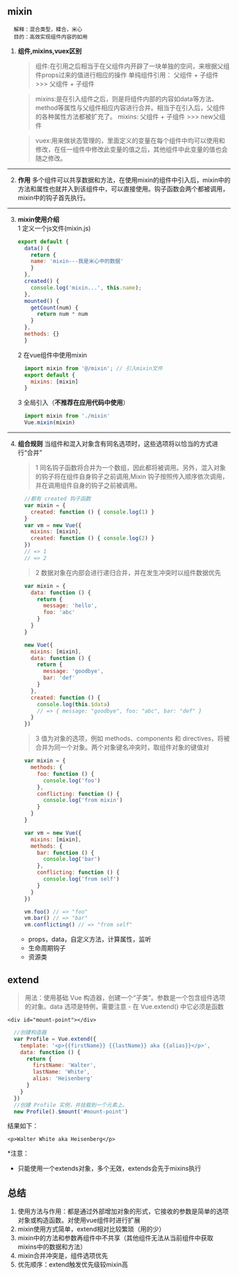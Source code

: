 ## mixin
      解释：混合类型，糅合，米心
      目的：高效实现组件内容的如用
 1. **组件,mixins,vuex区别**
    > 组件:在引用之后相当于在父组件内开辟了一块单独的空间，来根据父组件props过来的值进行相应的操作 
    > 单纯组件引用： 父组件 + 子组件 >>> 父组件 + 子组件

    > mixins:是在引入组件之后，则是将组件内部的内容如data等方法、method等属性与父组件相应内容进行合并。相当于在引入后，父组件的各种属性方法都被扩充了。
    > mixins: 父组件 + 子组件 >>> new父组件

    > vuex:用来做状态管理的，里面定义的变量在每个组件中均可以使用和修改，在任一组件中修改此变量的值之后，其他组件中此变量的值也会随之修改。



****
  2. **作用**
  多个组件可以共享数据和方法，在使用mixin的组件中引入后，mixin中的方法和属性也就并入到该组件中，可以直接使用。钩子函数会两个都被调用，mixin中的钩子首先执行。 

****
  3. **mixin使用介绍**   
    1 定义一个js文件(mixin.js)
        ```js
        export default {
          data() {
            return {
            name: 'mixin---我是米心中的数据'
            }
          },
          created() {
            console.log('mixin...', this.name);
          },
          mounted() {
            getCount(num) {
              return num * num
            }
          },
          methods: {}
          }
      ```

      2 在vue组件中使用mixin
        ```js
          import mixin from '@/mixin'; // 引入mixin文件
          export default {
            mixins: [mixin]
          }
        ```
      3 全局引入（**不推荐在应用代码中使用**）
        ```js
          import mixin from './mixin'
          Vue.mixin(mixin)
        ```
****
  4. **组合规则**
    当组件和混入对象含有同名选项时，这些选项将以恰当的方式进行“合并”
      > 1 同名钩子函数将合并为一个数组，因此都将被调用。另外，混入对象的钩子将在组件自身钩子之前调用,Mixin 钩子按照传入顺序依次调用，并在调用组件自身的钩子之前被调用。
      ```js
        //都有 created 钩子函数
        var mixin = {
          created: function () { console.log(1) }
        }
        var vm = new Vue({
          mixins: [mixin],
          created: function () { console.log(2) }
        })
        // => 1
        // => 2
      ```
      > 2 数据对象在内部会进行递归合并，并在发生冲突时以组件数据优先
      ```js
        var mixin = {
          data: function () {
            return {
              message: 'hello',
              foo: 'abc'
            }
          }
        }

        new Vue({
          mixins: [mixin],
          data: function () {
            return {
              message: 'goodbye',
              bar: 'def'
            }
          },
          created: function () {
            console.log(this.$data)
            // => { message: "goodbye", foo: "abc", bar: "def" }
          }
        })
      ```
      > 3 值为对象的选项，例如 methods、components 和 directives，将被合并为同一个对象。两个对象键名冲突时，取组件对象的键值对
      ```js
        var mixin = {
          methods: {
            foo: function () {
              console.log('foo')
            },
            conflicting: function () {
              console.log('from mixin')
            }
          }
        }

        var vm = new Vue({
          mixins: [mixin],
          methods: {
            bar: function () {
              console.log('bar')
            },
            conflicting: function () {
              console.log('from self')
            }
          }
        })

        vm.foo() // => "foo"
        vm.bar() // => "bar"
        vm.conflicting() // => "from self"
      ```
      * props，data，自定义方法，计算属性，监听
      * 生命周期钩子
      * 资源类

## extend
  > 用法：使用基础 Vue 构造器，创建一个“子类”。参数是一个包含组件选项的对象。data 选项是特例，需要注意 - 在 Vue.extend() 中它必须是函数  

  `<div id="mount-point"></div>`

  ```js
    //创建构造器
    var Profile = Vue.extend({   
      template: '<p>{{firstName}} {{lastName}} aka {{alias}}</p>',
      data: function () {
        return {
          firstName: 'Walter',
          lastName: 'White',
          alias: 'Heisenberg'
        }
      }
    })
    //创建 Profile 实例，并挂载到一个元素上。
    new Profile().$mount('#mount-point')
  ```
  结果如下：

  `<p>Walter White aka Heisenberg</p>`

  \*注意：
            
  - 只能使用一个extends对象，多个无效，extends会先于mixins执行

  ## 总结
  1. 使用方法与作用：都是通过外部增加对象的形式，它接收的参数是简单的选项对象或构造函数。对使用vue组件时进行扩展
  2. mixin使用方式简单，extend相对比较繁琐（用的少）
  3. mixin中的方法和参数再组件中不共享（其他组件无法从当前组件中获取mixins中的数据和方法）
  4. mixin合并冲突是，组件选项优先
  5. 优先顺序：extend触发优先级较mixin高

